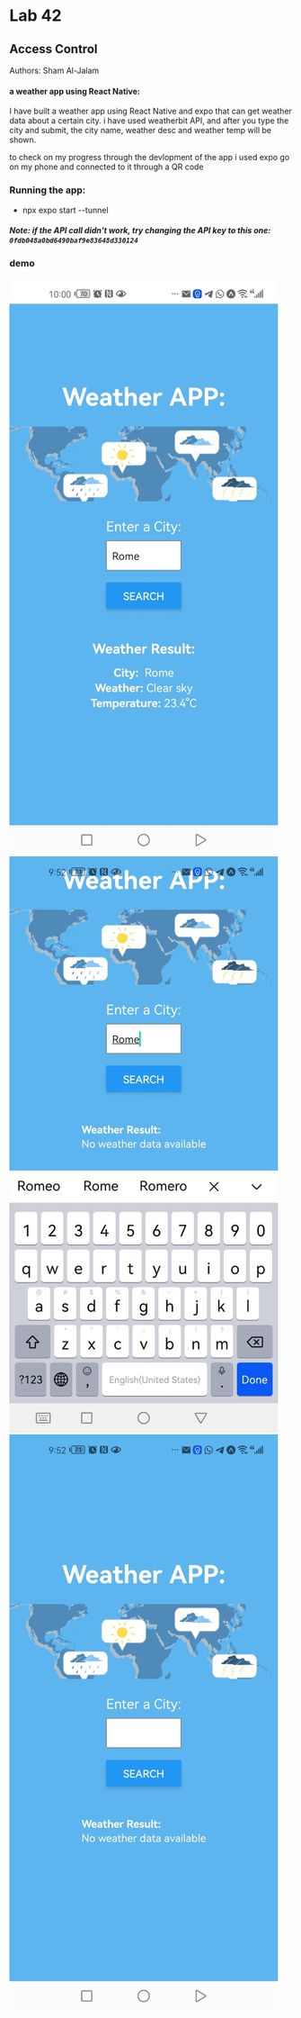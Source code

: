 # Lab 42
## Access Control
Authors: Sham Al-Jalam

#### a weather app using React Native:
I have built a weather app using React Native and expo that can get weather data about a certain city. i have used weatherbit API, and after you type the city and submit, the city name, weather desc and weather temp will be shown.

to check on my progress through the devlopment of the app i used expo go on my phone and connected to it through a QR code

### Running the app:
* npx expo start --tunnel

##### Note: if the API call didn't work, try changing the API key to this one: `0fdb048a0bd6490baf9e83648d330124`

### demo
![WRRC](./assets/weaetherapp1.jpeg)
![WRRC](./assets/weaetherapp2.jpeg)
![WRRC](./assets/weaetherapp3.jpeg)
